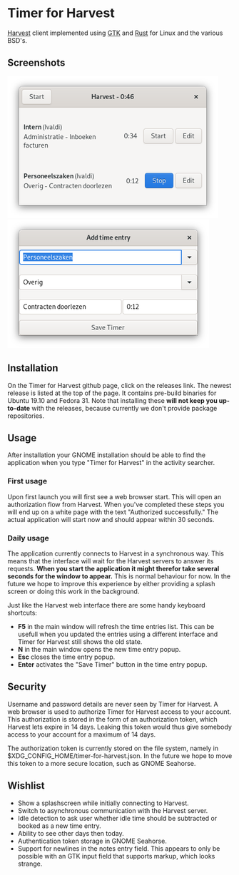 # Timer for Harvest
[Harvest](https://www.getharvest.com/) client implemented using
[GTK](https://www.gtk.org/) and [Rust](https://www.rust-lang.org/) for Linux
and the various BSD's.

## Screenshots

![Main window](/assets/main-window.png?raw=true "The main window")
![Popup](/assets/popup.png?raw=true "The time entry popup")

## Installation
On the Timer for Harvest github page, click on the releases link. The newest
release is listed at the top of the page. It contains pre-build binaries for
Ubuntu 19.10 and Fedora 31. Note that installing these **will not keep you
up-to-date** with the releases, because currently we don't provide package
repositories.

## Usage
After installation your GNOME installation should be able to find the
application when you type "Timer for Harvest" in the activity searcher.

### First usage
Upon first launch you will first see a web browser start. This will open an
authorization flow from Harvest. When you've completed these steps you will
end up on a white page with the text "Authorized successfully." The actual
application will start now and should appear within 30 seconds.

### Daily usage
The application currently connects to Harvest in a synchronous way. This means
that the interface will wait for the Harvest servers to answer its requests.
**When you start the application it might therefor take several seconds for the
window to appear.** This is normal behaviour for now. In the future we hope to
improve this experience by either providing a splash screen or doing this work
in the background.

Just like the Harvest web interface there are some handy keyboard shortcuts:
- **F5** in the main window will refresh the time entries list. This can be
  usefull when you updated the entries using a different interface and
  Timer for Harvest still shows the old state.
- **N** in the main window opens the new time entry popup.
- **Esc** closes the time entry popup.
- **Enter** activates the "Save Timer" button in the time entry popup.

## Security
Username and password details are never seen by Timer for Harvest. A web
browser is used to authorize Timer for Harvest access to your account. This
authorization is stored in the form of an authorization token, which Harvest
lets expire in 14 days. Leaking this token would thus give somebody access to
your account for a maximum of 14 days.

The authorization token is currently stored on the file system, namely in
$XDG\_CONFIG\_HOME/timer-for-harvest.json. In the future we hope to move this
token to a more secure location, such as GNOME Seahorse.

## Wishlist
- Show a splashscreen while initially connecting to Harvest.
- Switch to asynchronous communication with the Harvest server.
- Idle detection to ask user whether idle time should be subtracted or booked
  as a new time entry.
- Ability to see other days then today.
- Authentication token storage in GNOME Seahorse.
- Support for newlines in the notes entry field. This appears to only be
  possible with an GTK input field that supports markup, which looks strange.
